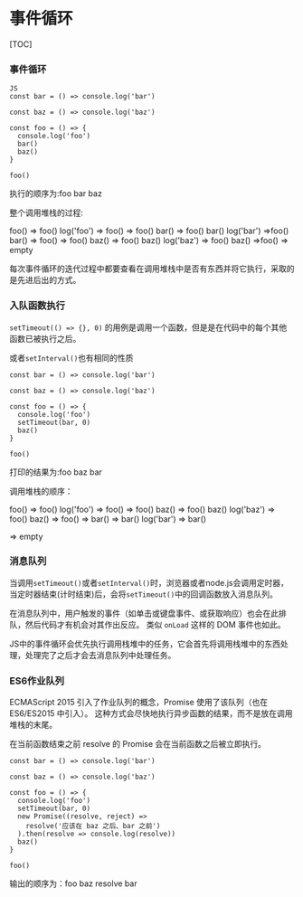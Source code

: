 # 事件循环



[TOC]

### 事件循环

```
JS
const bar = () => console.log('bar')

const baz = () => console.log('baz')

const foo = () => {
  console.log('foo')
  bar()
  baz()
}

foo()
```

执行的顺序为:foo bar baz

整个调用堆栈的过程:

foo() => foo()  log('foo') => foo() => foo() bar() => foo() bar() log('bar') =>foo() bar() => foo() => foo() baz() => foo() baz() log('baz') => foo() baz() =>foo() => empty

每次事件循环的迭代过程中都要查看在调用堆栈中是否有东西并将它执行，采取的是先进后出的方式。

### 入队函数执行

`setTimeout(() => {}, 0)` 的用例是调用一个函数，但是是在代码中的每个其他函数已被执行之后。

或者`setInterval()`也有相同的性质

```JS
const bar = () => console.log('bar')

const baz = () => console.log('baz')

const foo = () => {
  console.log('foo')
  setTimeout(bar, 0)
  baz()
}

foo()

```

打印的结果为:foo baz bar

调用堆栈的顺序：

foo() => foo() log('foo') => foo() => foo() baz() => foo() baz() log('baz') => foo() baz() => foo() => bar() => bar() log('bar') => bar() 

=> empty

### 消息队列

当调用`setTimeout()`或者`setInterval()`时，浏览器或者node.js会调用定时器，当定时器结束(计时结束)后，会将`setTimeout()`中的回调函数放入消息队列。

在消息队列中，用户触发的事件（如单击或键盘事件、或获取响应）也会在此排队，然后代码才有机会对其作出反应。 类似 `onLoad` 这样的 DOM 事件也如此。

JS中的事件循环会优先执行调用栈堆中的任务，它会首先将调用栈堆中的东西处理，处理完了之后才会去消息队列中处理任务。

### ES6作业队列

ECMAScript 2015 引入了作业队列的概念，Promise 使用了该队列（也在 ES6/ES2015 中引入）。 这种方式会尽快地执行异步函数的结果，而不是放在调用堆栈的末尾。

在当前函数结束之前 resolve 的 Promise 会在当前函数之后被立即执行。

```JS
const bar = () => console.log('bar')

const baz = () => console.log('baz')

const foo = () => {
  console.log('foo')
  setTimeout(bar, 0)
  new Promise((resolve, reject) =>
    resolve('应该在 baz 之后、bar 之前')
  ).then(resolve => console.log(resolve))
  baz()
}

foo()
```

输出的顺序为：foo baz resolve bar
